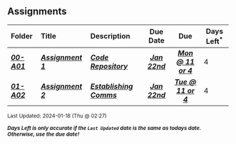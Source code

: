 ## Assignments

| Folder | Title | Description | Due Date | Due | Days Left<sup>*</sup> |
|:------|:------|:------|:-----:|:-----:|-----|
| ***<a href="https://github.com/rugbyprof/3013-Algorithms/tree/master/Assignments/00-A01">00-A01</a>*** | ***<a href="https://github.com/rugbyprof/3013-Algorithms/tree/master/Assignments/00-A01"> Assignment 1 </a>*** | ***<a href="https://github.com/rugbyprof/3013-Algorithms/tree/master/Assignments/00-A01"> Code Repository</a>*** | ***<a href="https://github.com/rugbyprof/3013-Algorithms/tree/master/Assignments/00-A01">Jan 22nd</a>*** | ***<a href="https://github.com/rugbyprof/3013-Algorithms/tree/master/Assignments/00-A01">Mon @ 11 or 4</a>*** | 4 |
| ***<a href="https://github.com/rugbyprof/3013-Algorithms/tree/master/Assignments/01-A02">01-A02</a>*** | ***<a href="https://github.com/rugbyprof/3013-Algorithms/tree/master/Assignments/01-A02"> Assignment 2 </a>*** | ***<a href="https://github.com/rugbyprof/3013-Algorithms/tree/master/Assignments/01-A02"> Establishing Comms</a>*** | ***<a href="https://github.com/rugbyprof/3013-Algorithms/tree/master/Assignments/01-A02">Jan 22nd</a>*** | ***<a href="https://github.com/rugbyprof/3013-Algorithms/tree/master/Assignments/01-A02">Tue @ 11 or 4</a>*** | 4 |

<sup>Last Updated: 2024-01-18 (Thu @ 02:27)</sup> 

<sup>***Days Left is only accurate if the `Last Updated` date is the same as todays date. Otherwise, use the due date!***</sup> 